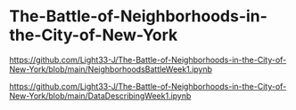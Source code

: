 # The-Battle-of-Neighborhoods-in-the-City-of-New-York

https://github.com/Light33-J/The-Battle-of-Neighborhoods-in-the-City-of-New-York/blob/main/NeighborhoodsBattleWeek1.ipynb

https://github.com/Light33-J/The-Battle-of-Neighborhoods-in-the-City-of-New-York/blob/main/DataDescribingWeek1.ipynb
